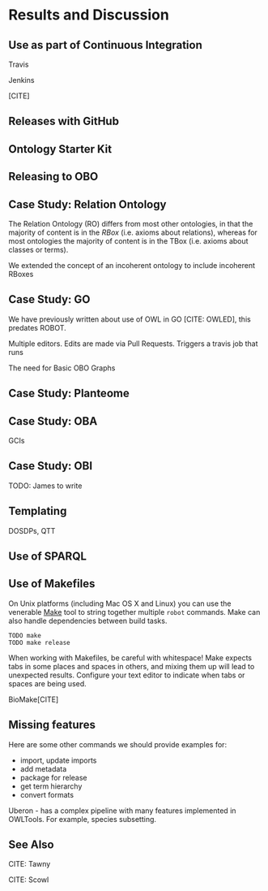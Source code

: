 # Results and Discussion

## Use as part of Continuous Integration

Travis

Jenkins

[CITE]

## Releases with GitHub

## Ontology Starter Kit

## Releasing to OBO

## Case Study: Relation Ontology

The Relation Ontology (RO) differs from most other ontologies, in that the majority of content is in the *RBox* (i.e. axioms about relations), whereas for most ontologies the majority of content is in the TBox (i.e. axioms about classes or terms).


We extended the concept of an incoherent ontology to include incoherent RBoxes

## Case Study: GO

We have previously written about use of OWL in GO [CITE: OWLED], this predates ROBOT.

Multiple editors. Edits are made via Pull Requests. Triggers a travis job that runs 

The need for Basic OBO Graphs

## Case Study: Planteome



## Case Study: OBA

GCIs


## Case Study: OBI

TODO: James to write

## Templating

DOSDPs, QTT

## Use of SPARQL

## Use of Makefiles

On Unix platforms (including Mac OS X and Linux) you can use the venerable [Make](https://www.gnu.org/software/make/) tool to string together multiple `robot` commands. Make can also handle dependencies between build tasks.

    TODO make
    TODO make release

When working with Makefiles, be careful with whitespace! Make expects tabs in some places and spaces in others, and mixing them up will lead to unexpected results. Configure your text editor to indicate when tabs or spaces are being used.

BioMake[CITE]

## Missing features


Here are some other commands we should provide examples for:

- import, update imports
- add metadata
- package for release
- get term hierarchy
- convert formats


Uberon - has a complex pipeline with many features implemented in OWLTools. For example, species subsetting.

## See Also

CITE: Tawny

CITE: Scowl


